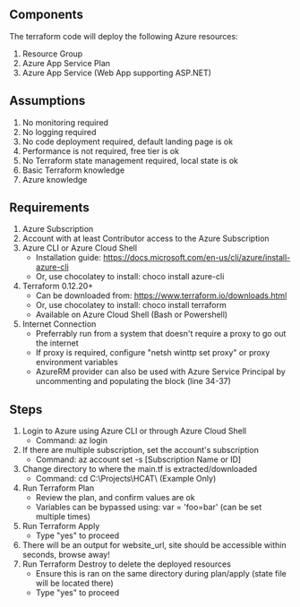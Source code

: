Components
------------
The terraform code will deploy the following Azure resources:
1. Resource Group
2. Azure App Service Plan
3. Azure App Service (Web App supporting ASP.NET)

Assumptions
------------
1. No monitoring required
2. No logging required
3. No code deployment required, default landing page is ok
4. Performance is not required, free tier is ok
5. No Terraform state management required, local state is ok
5. Basic Terraform knowledge
6. Azure knowledge

Requirements
------------
1. Azure Subscription
2. Account with at least Contributor access to the Azure Subscription
3. Azure CLI or Azure Cloud Shell
    - Installation guide: https://docs.microsoft.com/en-us/cli/azure/install-azure-cli
    - Or, use chocolatey to install: choco install azure-cli
4. Terraform 0.12.20+
    - Can be downloaded from: https://www.terraform.io/downloads.html
    - Or, use chocolatey to install: choco install terraform
    - Available on Azure Cloud Shell (Bash or Powershell)
5. Internet Connection
    - Preferrably run from a system that doesn't require a proxy to go out the internet
    - If proxy is required, configure "netsh winttp set proxy" or proxy environment variables
    - AzureRM provider can also be used with Azure Service Principal by uncommenting and populating the block (line 34-37)

Steps
------------
1. Login to Azure using Azure CLI or through Azure Cloud Shell
    - Command: az login
2. If there are multiple subscription, set the account's subscription
    - Command: az account set -s [Subscription Name or ID]
3. Change directory to where the main.tf is extracted/downloaded
    - Command: cd C:\Projects\HCAT\ (Example Only)
4. Run Terraform Plan
    - Review the plan, and confirm values are ok
    - Variables can be bypassed using: var = 'foo=bar' (can be set multiple times)
5. Run Terraform Apply
    - Type "yes" to proceed
6. There will be an output for website_url, site should be accessible within seconds, browse away!
7. Run Terraform Destroy to delete the deployed resources
    - Ensure this is ran on the same directory during plan/apply (state file will be located there)
    - Type "yes" to proceed
